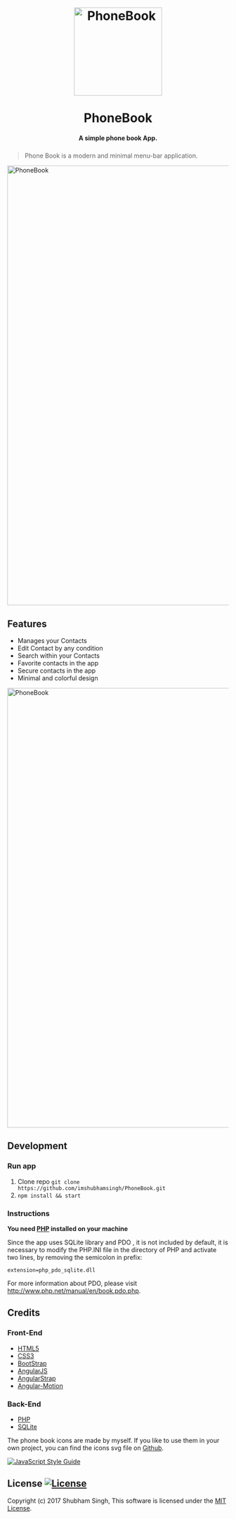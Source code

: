 <h1 align="center">
<a href="https://github.com/jackd248/temps">
<img src="https://github.com/imshubhamsingh/PhoneBook/raw/master/assets/img/aboutLogo.png?raw=true" alt="PhoneBook" width="200"/></a><br/><br/>
PhoneBook
<br/>

</h1>
<h4 align="center">A simple phone book App.</h4>
<h5 align="center"></h5>

> Phone Book is a modern and minimal menu-bar application.

<img src="https://github.com/imshubhamsingh/PhoneBook/raw/master/Screenshot/screenshot1.png?raw=true" alt="PhoneBook" width="999px"/>

## Features

* Manages your Contacts
* Edit Contact by any condition
* Search within your Contacts
* Favorite contacts in the app
* Secure contacts in the app
* Minimal and colorful design


<img src="https://github.com/imshubhamsingh/PhoneBook/raw/master/Screenshot/screenshot2.png?raw=true" alt="PhoneBook" width="999px"/>



## Development

### Run app

1. Clone repo ```git clone https://github.com/imshubhamsingh/PhoneBook.git```
2. ```npm install && start  ```


### Instructions

__You need [PHP](http://php.net/manual/en/install.php) installed on your machine__

Since the app uses SQLite library and PDO , it is not included by default, it is necessary to modify the PHP.INI file in the directory of PHP and activate two lines, by removing the semicolon in prefix: 

```extension=php_pdo_sqlite.dll ```


For more information about PDO, please visit http://www.php.net/manual/en/book.pdo.php.

## Credits

### Front-End

* [HTML5]()
* [CSS3]()
* [BootStrap](http://getbootstrap.com/)
* [AngularJS](https://angularjs.org/)
* [AngularStrap](http://mgcrea.github.io/angular-strap/)
* [Angular-Motion](https://github.com/mgcrea/angular-motion)

### Back-End

* [PHP](http://php.net/)
* [SQLite](https://sqlite.org/)


The phone book icons are made by myself. If you like to use them in your own project, you can find the icons svg file  on [Github](https://github.com/imshubhamsingh/PhoneBook/blob/master/assets/svg/logo.svg).

[![JavaScript Style Guide](https://cdn.rawgit.com/feross/standard/master/badge.svg)](https://github.com/feross/standard)

## License [![License](https://img.shields.io/github/license/hyperium/hyper.svg)]()

Copyright (c) 2017 Shubham Singh, This software is licensed under the [MIT License](LICENSE).

